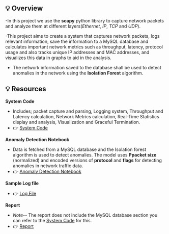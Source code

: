 ## 💡 Overview
-In this project we use the **scapy** python library to capture network packets and analyze them at different layers(*Ethernet*, *IP*, *TCP* and *UDP*).

-This project aims to create a system that captures network packets, logs relevant information, save the information to a MySQL database and calculates important
network metrics such as throughput, latency, protocol usage and also tracks unique IP addresses and MAC addresses, and visualizes this data in graphs to aid in the analysis.

- The network information saved to the database shall be used to detect anomalies in the network using the **Isolation Forest** algorithm.

## 💡 Resources
**System Code**
- Includes; packet capture and parsing, Logging system, Throughput and Latency calculation, Network Metrics calculation, Real-Time Statistics display and analysis, Visualization and Graceful Termination.
- 👉  [System Code](https://github.com/SHIVOGOJOHN/Capture-Network-Packets--Save-To-a-MySQL-Database--Detect-Anomalies/blob/main/packets.py)

**Anomaly Detection Notebook**
- Data is fetched from a MySQL database and the Isolation forest algorithm is used to detect anomalies. The model uses **Ppacket size** (normalized) and encoded versions of **protocol** and **flags** for detecting anomalies in network traffic data.
- 👉 [Anomaly Detection Notebook](https://github.com/SHIVOGOJOHN/Capture-Network-Packets--Save-To-a-MySQL-Database--Detect-Anomalies/blob/main/packets.ipynb)

**Sample Log file**
- 👉 [Log File](https://github.com/SHIVOGOJOHN/Capture-Network-Packets--Save-To-a-MySQL-Database--Detect-Anomalies/blob/main/network_events.log)

**Report**
- *Note*-- The report does not include the MySQL database section you can refer to the [System Code](https://github.com/SHIVOGOJOHN/Capture-Network-Packets--Save-To-a-MySQL-Database--Detect-Anomalies/blob/main/packets.py) for this.
- 👉 [Report](https://github.com/SHIVOGOJOHN/Capture-Network-Packets--Save-To-a-MySQL-Database--Detect-Anomalies/blob/main/NETWORK%20MONITORING%20REPORT.pdf)

  



